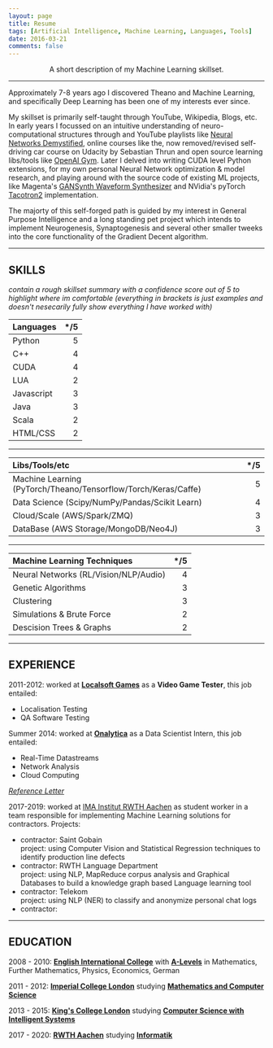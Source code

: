 ```yaml
---
layout: page
title: Resume
tags: [Artificial Intelligence, Machine Learning, Languages, Tools]
date: 2016-03-21
comments: false
---
```

    
<center> A short description of my Machine Learning skillset. </center>

-----------------------------------------------------------

Approximately 7-8 years ago I discovered Theano and Machine Learning, and specifically Deep Learning has been one of my interests ever since. 

My skillset is primarily self-taught through YouTube, Wikipedia, Blogs, etc. In early years I focussed on an intuitive understanding of neuro-computational structures through and YouTube playlists like [Neural Networks Demystified](https://www.youtube.com/watch?v=bxe2T-V8XRs&list=PLiaHhY2iBX9hdHaRr6b7XevZtgZRa1PoU), online courses like the, now removed/revised self-driving car course on Udacity by Sebastian Thrun and open source learning libs/tools like [OpenAI Gym](http://gym.openai.com/). Later I delved into writing CUDA level Python extensions, for my own personal Neural Network optimization & model research, and playing around with the source code of existing ML projects, like Magenta's [GANSynth Waveform Synthesizer](https://magenta.tensorflow.org/gansynth) and NVidia's pyTorch [Tacotron2](https://github.com/NVIDIA/tacotron2) implementation.

The majorty of this self-forged path is guided by my interest in General Purpose Intelligence and a long standing pet project which intends to implement Neurogenesis, Synaptogenesis and several other smaller tweeks into the core functionality of the Gradient Decent algorithm.

-----------------------------------------------------------

## SKILLS
*contain a rough skillset summary with a confidence score out of 5 to highlight where im comfortable (everything in brackets is just examples and doesn't nesecarily fully show everything I have worked with)*

| Languages  | */5  |
|:-----------|-----:|
| Python     | 5    |
| C++        | 4    |
| CUDA       | 4    |
| LUA        | 2    |
| Javascript | 3    |
| Java       | 3    |
| Scala      | 2    |
| HTML/CSS   | 2    |

-----------------------------------------------------------

| Libs/Tools/etc                                                  | */5 |
|:----------------------------------------------------------------|----:|
| Machine Learning (PyTorch/Theano/Tensorflow/Torch/Keras/Caffe)  | 5   |
| Data Science (Scipy/NumPy/Pandas/Scikit Learn)                  | 4   |
| Cloud/Scale (AWS/Spark/ZMQ)                                     | 3   |
| DataBase (AWS Storage/MongoDB/Neo4J)                            | 3   | 

-----------------------------------------------------------

| Machine Learning Techniques             | */5 |
|:----------------------------------------|----:|
| Neural Networks (RL/Vision/NLP/Audio)   | 4   |
| Genetic Algorithms                      | 3   |
| Clustering                              | 3   |
| Simulations & Brute Force               | 2   |
| Descision Trees & Graphs                | 2   |

-----------------------------------------------------------

## EXPERIENCE

2011-2012: worked at **[Localsoft Games](http://www.localsoft.com/)** as a **Video Game Tester**, this job entailed:

* Localisation Testing
* QA Software Testing

Summer 2014: worked at **[Onalytica](http://www.onalytica.com/)** as a Data Scientist Intern, this job entailed:

* Real-Time Datastreams
* Network Analysis
* Cloud Computing

[*Reference Letter*](https://drive.google.com/open?id=0B9uCsNmRtZ2CSGJYRWtWZ2dxQ00)

2017-2019: worked at [IMA Institut RWTH Aachen](https://cybernetics-lab.de/) as student worker in a team responsible for implementing Machine Learning solutions for contractors. Projects:

* contractor: Saint Gobain <br> project: using Computer Vision and Statistical Regression techniques to identify production line defects
* contractor: RWTH Language Department <br> project: using NLP, MapReduce corpus analysis and Graphical Databases to build a knowledge graph based Language learning tool
* contractor: Telekom <br> project: using NLP (NER) to classify and anonymize personal chat logs
* contractor: 

-----------------------------------------------------------

## EDUCATION

2008 - 2010: **[English International College](http://eicmarbella.org/)** with **[A-Levels](https://drive.google.com/open?id=0B9uCsNmRtZ2CTlZQOWNDdVZwSXM)** in Mathematics, Further Mathematics, Physics, Economics, German

2011 - 2012: **[Imperial College London](https://www.imperial.ac.uk/)** studying **[Mathematics and Computer Science](http://www.imperial.ac.uk/computing/current-students/jmc-info/jmc-first-year/)**

2013 - 2015: **[King's College London](http://www.kcl.ac.uk/index.aspx)** studying **[Computer Science with Intelligent Systems](http://www.kcl.ac.uk/study/undergraduate/courses/computer-science-with-intelligent-systems-bsc.aspx)**

2017 - 2020: **[RWTH Aachen](https://www.rwth-aachen.de/go/id/a/?lidx=1)** studying **[Informatik](https://www.rwth-aachen.de/cms/root/Studium/Vor-dem-Studium/Studiengaenge/Liste-Aktuelle-Studiengaenge/Studiengangbeschreibung/~bnzs/Informatik-B-Sc-/)**
